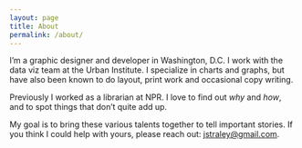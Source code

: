 ```yaml
---
layout: page
title: About
permalink: /about/
---
```


I’m a graphic designer and developer in Washington, D.C. I work with the data viz team at the Urban Institute. I specialize in charts and graphs, but have also been known to do layout, print work and occasional copy writing.

Previously I worked as a librarian at NPR. I love to find out *why* and *how*, and to spot things that don’t quite add up.

My goal is to bring these various talents together to tell important stories. If you think I could help with yours, please reach out: jstraley@gmail.com.
